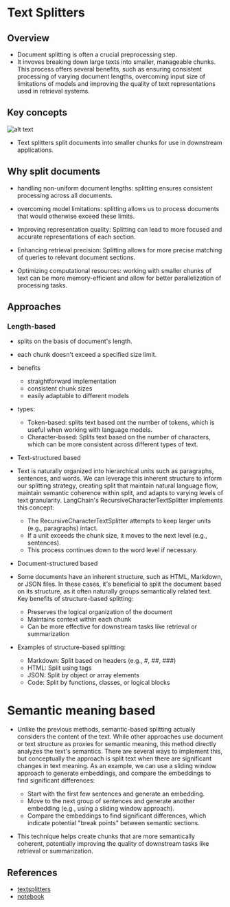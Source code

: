 # Text Splitters

## Overview
- Document splitting is often a crucial preprocessing step.
- It invoves breaking down large texts into smaller, manageable chunks. This process offers several benefits, such as ensuring consistent processing of varying document lengths, overcoming input size of limitations of models and improving the quality of text representations used in retrieval systems.

## Key concepts
![alt text](images/image-17.png)
- Text splitters split documents into smaller chunks for use in downstream applications.

## Why split documents

- handling non-uniform document lengths: splitting ensures consistent processing across all documents.

- overcoming model limitations: splitting allows us to process documents that would otherwise exceed these limits.

- Improving representation quality: Splitting can lead to more focused and accurate representations of each section.

- Enhancing retrieval precision: Splitting allows for more precise matching of queries to relevant document sections.

- Optimizing computational resources: working with smaller chunks of text can be more memory-efficient and allow for better parallelization of processing tasks.


## Approaches

### Length-based
- splits on the basis of document's length.
- each chunk doesn't exceed a specified size limit.
- benefits
    - straightforward implementation
    - consistent chunk sizes
    - easily adaptable to different models
- types:
    - Token-based: splits text based ont the number of tokens, which is useful when working with language models.
    - Character-based: Splits text based on the number of characters, which can be more consistent across different types of text.
- Text-structured based

- Text is naturally organized into hierarchical units such as paragraphs, sentences, and words. We can leverage this inherent structure to inform our splitting strategy, creating split that maintain natural language flow, maintain semantic coherence within split, and adapts to varying levels of text granularity. LangChain's RecursiveCharacterTextSplitter implements this concept:

    - The RecursiveCharacterTextSplitter attempts to keep larger units (e.g., paragraphs) intact.
    - If a unit exceeds the chunk size, it moves to the next level (e.g., sentences).
    - This process continues down to the word level if necessary.

- Document-structured based
- Some documents have an inherent structure, such as HTML, Markdown, or JSON files. In these cases, it's beneficial to split the document based on its structure, as it often naturally groups semantically related text. Key benefits of structure-based splitting:

    - Preserves the logical organization of the document
    - Maintains context within each chunk
    - Can be more effective for downstream tasks like retrieval or summarization

- Examples of structure-based splitting:

    - Markdown: Split based on headers (e.g., #, ##, ###)
    - HTML: Split using tags
    - JSON: Split by object or array elements
    - Code: Split by functions, classes, or logical blocks

# Semantic meaning based

- Unlike the previous methods, semantic-based splitting actually considers the content of the text. While other approaches use document or text structure as proxies for semantic meaning, this method directly analyzes the text's semantics. There are several ways to implement this, but conceptually the approach is split text when there are significant changes in text meaning. As an example, we can use a sliding window approach to generate embeddings, and compare the embeddings to find significant differences:

    - Start with the first few sentences and generate an embedding.
    - Move to the next group of sentences and generate another embedding (e.g., using a sliding window approach).
    - Compare the embeddings to find significant differences, which indicate potential "break points" between semantic sections.

- This technique helps create chunks that are more semantically coherent, potentially improving the quality of downstream tasks like retrieval or summarization.

## References
- [textsplitters](https://python.langchain.com/docs/concepts/text_splitters/)
- [notebook](https://github.com/FullStackRetrieval-com/RetrievalTutorials/blob/main/tutorials/LevelsOfTextSplitting/5_Levels_Of_Text_Splitting.ipynb)